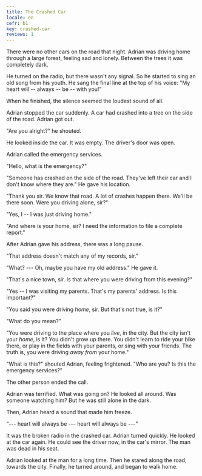 ```yaml
---
title: The Crashed Car
locale: en
cefr: b1
key: crashed-car
reviews: 1
---
```


There were no other cars on the road that night. Adrian was driving home through a large forest, feeling sad and lonely. Between the trees it was completely dark.

He turned on the radio, but there wasn't any signal. So he started to sing an old song from his youth. He sang the final line at the top of his voice: "My heart will -- always -- be -- with you!"

When he finished, the silence seemed the loudest sound of all.

Adrian stopped the car suddenly. A car had crashed into a tree on the side of the road. Adrian got out.

"Are you alright?" he shouted.

He looked inside the car. It was empty. The driver's door was open.

Adrian called the emergency services.

"Hello, what is the emergency?"

"Someone has crashed on the side of the road. They've left their car and I don't know where they are." He gave his location.

"Thank you sir. We know that road. A lot of crashes happen there. We'll be there soon. Were you driving alone, sir?"

"Yes, I -- I was just driving home."

"And where is your home, sir? I need the information to file a complete report."

After Adrian gave his address, there was a long pause.

"That address doesn't match any of my records, sir."

"What? --- Oh, maybe you have my old address." He gave it.

"That's a nice town, sir. Is that where you were driving from this evening?"

"Yes -- I was visiting my parents. That's my parents' address. Is this important?"

"You said you were driving *home*, sir. But that's not true, is it?"

"What do you mean?"

"You were driving to the place where you *live*, in the city. But the city isn't your *home*, is it? You didn't grow up there. You didn't learn to ride your bike there, or play in the fields with your parents, or sing with your friends. The truth is, you were driving *away from* your home."

"What is this?" shouted Adrian, feeling frightened. "Who are you? Is this the emergency services?"

The other person ended the call.

Adrian was terrified. What was going on? He looked all around. Was someone watching him? But he was still alone in the dark.

Then, Adrian heard a sound that made him freeze.

“--- heart will always be --- heart will always be ---”

It was the broken radio in the crashed car. Adrian turned quickly. He looked at the car again. He could see the driver now, in the car's mirror. The man was dead in his seat.

Adrian looked at the man for a long time. Then he stared along the road, towards the city. Finally, he turned around, and began to walk home.